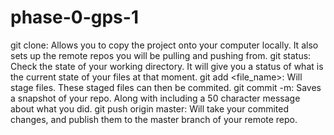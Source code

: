 # phase-0-gps-1
git clone: Allows you to copy the project onto your computer locally. It also sets up the remote repos you will be pulling and pushing from.
git status: Check the state of your working directory. It will give you a status of what is the current state of your files at that moment.
git add <file_name>: Will stage files. These staged files can then be commited.
git commit -m: Saves a snapshot of your repo. Along with including a 50 character message about what you did.
git push origin master: Will take your commited changes, and publish them to the master branch of your remote repo.